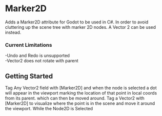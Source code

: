 # Marker2D
 Adds a Marker2D attribute for Godot to be used in C#. In order to avoid cluttering up the scene tree with marker 2D nodes.  A Vector 2 can be used instead. 
 ### Current Limitations
-Undo and Redo is unsupported  
-Vector2 does not rotate with parent
## Getting Started
Tag Any Vector2 field with [Marker2D] and when the node is selected a dot will appear in the viewport marking the location of that point in local coords from its parent. which can then be moved around. Tag a Vector2 with [Marker2D] to visualize where the point is in the scene and move it around the viewport. While the Node2D is Selected